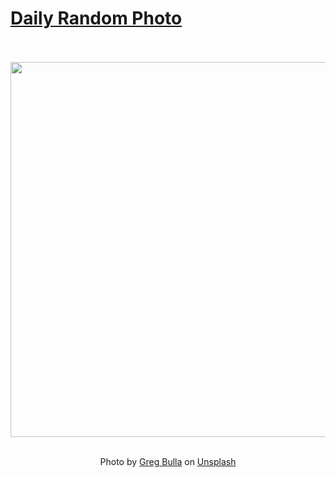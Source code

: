# [Daily Random Photo](https://www.dailyrandomphoto.com/)

<div align="center">
  <br>
  <br>
  <a href="https://www.dailyrandomphoto.com/p/2023/2023-08-25/"><img src="https://images.unsplash.com/photo-1691815862778-249e9cd7f63f?crop=entropy&cs=tinysrgb&fit=max&fm=jpg&ixid=M3w3NzUwOHwwfDF8cmFuZG9tfHx8fHx8fHx8MTY5MjkyMzI0MXw&ixlib=rb-4.0.3&q=80&w=1080" width="600px"></a>
  <br>
  <br>
  <p class="has-text-grey">Photo by <a href="https://unsplash.com/@gregbulla?utm_source=Daily%20Random%20Photo&amp;utm_medium=referral" target="_blank" rel="noopener noreferrer">Greg Bulla</a> on <a href="https://unsplash.com/photos/a-bird-flying-over-the-ocean-at-sunset-jns5jJgBe6A?utm_source=Daily%20Random%20Photo&amp;utm_medium=referral" target="_blank" rel="noopener noreferrer">Unsplash</a></p>
</div>
